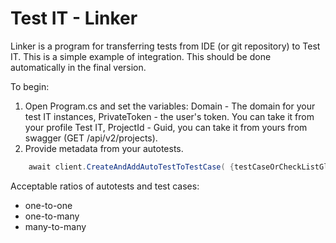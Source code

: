 # Test IT - Linker

Linker is a program for transferring tests from IDE (or git repository) to Test IT.
This is a simple example of integration. This should be done automatically in the final version.

To begin:
1. Open Program.cs and set the variables:
Domain - The domain for your test IT instances,
PrivateToken - the user's token. You can take it from your profile Test IT,
ProjectId - Guid, you can take it from yours from swagger (GET /api/v2/projects).
2. Provide metadata from your autotests.
```C#
    await client.CreateAndAddAutoTestToTestCase( {testCaseOrCheckListGlobalId}, {externalId} );
```

Acceptable ratios of autotests and test cases:
* one-to-one
* one-to-many
* many-to-many
